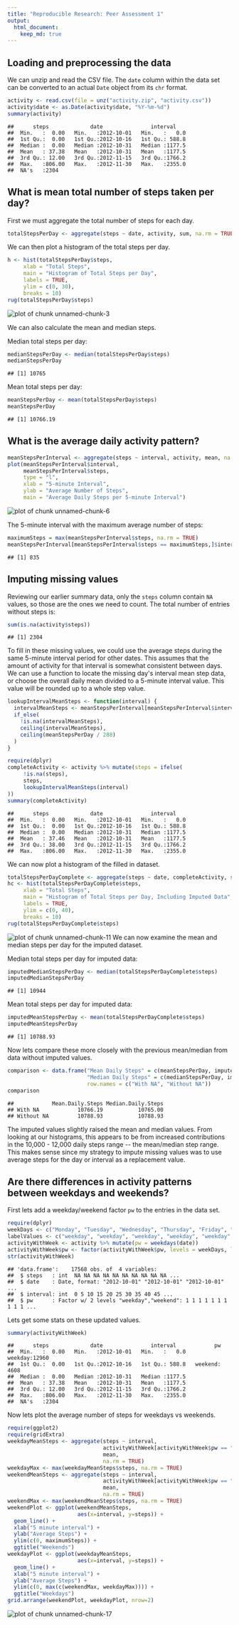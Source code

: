 ```yaml
---
title: "Reproducible Research: Peer Assessment 1"
output: 
  html_document:
    keep_md: true
---
```



## Loading and preprocessing the data

We can unzip and read the CSV file. The `date` column within the data set can be
converted to an actual `Date` object from its `chr` format.


```r
activity <- read.csv(file = unz("activity.zip", "activity.csv"))
activity$date <- as.Date(activity$date, "%Y-%m-%d")
summary(activity)
```

```
##      steps             date               interval     
##  Min.   :  0.00   Min.   :2012-10-01   Min.   :   0.0  
##  1st Qu.:  0.00   1st Qu.:2012-10-16   1st Qu.: 588.8  
##  Median :  0.00   Median :2012-10-31   Median :1177.5  
##  Mean   : 37.38   Mean   :2012-10-31   Mean   :1177.5  
##  3rd Qu.: 12.00   3rd Qu.:2012-11-15   3rd Qu.:1766.2  
##  Max.   :806.00   Max.   :2012-11-30   Max.   :2355.0  
##  NA's   :2304
```

## What is mean total number of steps taken per day?

First we must aggregate the total number of steps for each day.


```r
totalStepsPerDay <- aggregate(steps ~ date, activity, sum, na.rm = TRUE)
```

We can then plot a histogram of the total steps per day.


```r
h <- hist(totalStepsPerDay$steps, 
     xlab = "Total Steps", 
     main = "Histogram of Total Steps per Day",
     labels = TRUE,
     ylim = c(0, 30),
     breaks = 10)
rug(totalStepsPerDay$steps)
```

![plot of chunk unnamed-chunk-3](figure/unnamed-chunk-3-1.png)

We can also calculate the mean and median steps.

Median total steps per day:

```r
medianStepsPerDay <- median(totalStepsPerDay$steps)
medianStepsPerDay
```

```
## [1] 10765
```

Mean total steps per day:

```r
meanStepsPerDay <- mean(totalStepsPerDay$steps)
meanStepsPerDay
```

```
## [1] 10766.19
```


## What is the average daily activity pattern?


```r
meanStepsPerInterval <- aggregate(steps ~ interval, activity, mean, na.rm = TRUE)
plot(meanStepsPerInterval$interval, 
     meanStepsPerInterval$steps,
     type = "l",
     xlab = "5-minute Interval", 
     ylab = "Average Number of Steps",
     main = "Average Daily Steps per 5-minute Interval")
```

![plot of chunk unnamed-chunk-6](figure/unnamed-chunk-6-1.png)

The 5-minute interval with the maximum average number of steps:

```r
maximumSteps = max(meanStepsPerInterval$steps, na.rm = TRUE)
meanStepsPerInterval[meanStepsPerInterval$steps == maximumSteps,]$interval
```

```
## [1] 835
```

## Imputing missing values

Reviewing our earlier summary data, only the `steps` column contain `NA` values, 
so those are the ones we need to count. The total number of entries without 
steps is:


```r
sum(is.na(activity$steps))
```

```
## [1] 2304
```

To fill in these missing values, we could use the average steps during the same
5-minute interval period for other dates. This assumes that the amount of
activity for that interval is somewhat consistent between days. We can use a
function to locate the missing day's interval mean step data, or choose the 
overall daily mean divided to a 5-minute interval value. This value will be
rounded up to a whole step value.


```r
lookupIntervalMeanSteps <- function(interval) {
  intervalMeanSteps <- meanStepsPerInterval[meanStepsPerInterval$interval == interval,]$steps
  if_else(
    !is.na(intervalMeanSteps),
    ceiling(intervalMeanSteps),
    ceiling(meanStepsPerDay / 288)
  )
}
```


```r
require(dplyr)
completeActivity <- activity %>% mutate(steps = ifelse(
     !is.na(steps),
     steps,
     lookupIntervalMeanSteps(interval)
))
summary(completeActivity)
```

```
##      steps             date               interval     
##  Min.   :  0.00   Min.   :2012-10-01   Min.   :   0.0  
##  1st Qu.:  0.00   1st Qu.:2012-10-16   1st Qu.: 588.8  
##  Median :  0.00   Median :2012-10-31   Median :1177.5  
##  Mean   : 37.46   Mean   :2012-10-31   Mean   :1177.5  
##  3rd Qu.: 38.00   3rd Qu.:2012-11-15   3rd Qu.:1766.2  
##  Max.   :806.00   Max.   :2012-11-30   Max.   :2355.0
```
We can now plot a histogram of the filled in dataset.


```r
totalStepsPerDayComplete <- aggregate(steps ~ date, completeActivity, sum, na.rm = TRUE)
hc <- hist(totalStepsPerDayComplete$steps, 
     xlab = "Total Steps", 
     main = "Histogram of Total Steps per Day, Including Imputed Data",
     labels = TRUE,
     ylim = c(0, 40),
     breaks = 10)
rug(totalStepsPerDayComplete$steps)
```

![plot of chunk unnamed-chunk-11](figure/unnamed-chunk-11-1.png)
We can now examine the mean and median steps per day for the imputed dataset.

Median total steps per day for imputed data:

```r
imputedMedianStepsPerDay <- median(totalStepsPerDayComplete$steps)
imputedMedianStepsPerDay
```

```
## [1] 10944
```

Mean total steps per day for imputed data:

```r
imputedMeanStepsPerDay <- mean(totalStepsPerDayComplete$steps)
imputedMeanStepsPerDay
```

```
## [1] 10788.93
```

Now lets compare these more closely with the previous mean/median from
data without imputed values.


```r
comparison <- data.frame("Mean Daily Steps" = c(meanStepsPerDay, imputedMeanStepsPerDay),
                         "Median Daily Steps" = c(medianStepsPerDay, imputedMeanStepsPerDay),
                         row.names = c("With NA", "Without NA"))
comparison
```

```
##            Mean.Daily.Steps Median.Daily.Steps
## With NA            10766.19           10765.00
## Without NA         10788.93           10788.93
```
The imputed values slightly raised the mean and median values. From looking
at our histograms, this appears to be from increased contributions in the 
10,000 - 12,000 daily steps range -- the mean/median step range. This makes
sense since my strategy to impute missing values was to use average steps 
for the day or interval as a replacement value.

## Are there differences in activity patterns between weekdays and weekends?

First lets add a weekday/weekend factor `pw` to the entries in the data set.


```r
require(dplyr)
weekDays <- c("Monday", "Tuesday", "Wednesday", "Thursday", "Friday", "Saturday", "Sunday")
labelValues <- c("weekday", "weekday", "weekday", "weekday", "weekday", "weekend", "weekend")
activityWithWeek <- activity %>% mutate(pw = weekdays(date))
activityWithWeek$pw <- factor(activityWithWeek$pw, levels = weekDays, labels = labelValues)
str(activityWithWeek)
```

```
## 'data.frame':	17568 obs. of  4 variables:
##  $ steps   : int  NA NA NA NA NA NA NA NA NA NA ...
##  $ date    : Date, format: "2012-10-01" "2012-10-01" "2012-10-01" ...
##  $ interval: int  0 5 10 15 20 25 30 35 40 45 ...
##  $ pw      : Factor w/ 2 levels "weekday","weekend": 1 1 1 1 1 1 1 1 1 1 ...
```
Lets get some stats on these updated values.


```r
summary(activityWithWeek)
```

```
##      steps             date               interval            pw       
##  Min.   :  0.00   Min.   :2012-10-01   Min.   :   0.0   weekday:12960  
##  1st Qu.:  0.00   1st Qu.:2012-10-16   1st Qu.: 588.8   weekend: 4608  
##  Median :  0.00   Median :2012-10-31   Median :1177.5                  
##  Mean   : 37.38   Mean   :2012-10-31   Mean   :1177.5                  
##  3rd Qu.: 12.00   3rd Qu.:2012-11-15   3rd Qu.:1766.2                  
##  Max.   :806.00   Max.   :2012-11-30   Max.   :2355.0                  
##  NA's   :2304
```
Now lets plot the average number of steps for weekdays vs weekends.


```r
require(ggplot2)
require(gridExtra)
weekdayMeanSteps <- aggregate(steps ~ interval, 
                              activityWithWeek[activityWithWeek$pw == "weekday",], 
                              mean, 
                              na.rm = TRUE)
weekdayMax <- max(weekdayMeanSteps$steps, na.rm = TRUE)
weekendMeanSteps <- aggregate(steps ~ interval, 
                              activityWithWeek[activityWithWeek$pw == "weekend",], 
                              mean, 
                              na.rm = TRUE)
weekendMax <- max(weekendMeanSteps$steps, na.rm = TRUE)
weekendPlot <- ggplot(weekendMeanSteps, 
                      aes(x=interval, y=steps)) + 
  geom_line() + 
  xlab("5 minute interval") +
  ylab("Average Steps") +
  ylim(c(0, maximumSteps)) +
  ggtitle("Weekends")
weekdayPlot <- ggplot(weekdayMeanSteps, 
                      aes(x=interval, y=steps)) + 
  geom_line() + 
  xlab("5 minute interval") +
  ylab("Average Steps") +
  ylim(c(0, max(c(weekendMax, weekdayMax)))) +
  ggtitle("Weekdays")
grid.arrange(weekendPlot, weekdayPlot, nrow=2)
```

![plot of chunk unnamed-chunk-17](figure/unnamed-chunk-17-1.png)
